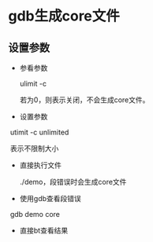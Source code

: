# gdb生成core文件

## 设置参数

- 参看参数  

   ulimit -c

  若为0，则表示关闭，不会生成core文件。

- 设置参数

​        utimit -c unlimited 

​      表示不限制大小

- 直接执行文件 

  ./demo，段错误时会生成core文件

- 使用gdb查看段错误

​        gdb demo core

- 直接bt查看结果

     